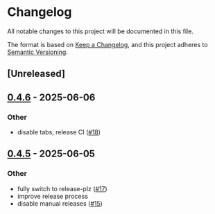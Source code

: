 # Changelog

All notable changes to this project will be documented in this file.

The format is based on [Keep a Changelog](https://keepachangelog.com/en/1.0.0/),
and this project adheres to [Semantic Versioning](https://semver.org/spec/v2.0.0.html).

## [Unreleased]

## [0.4.6](https://github.com/nyurik/delta-encoding/compare/v0.4.5...v0.4.6) - 2025-06-06

### Other

- disable tabs, release CI ([#18](https://github.com/nyurik/delta-encoding/pull/18))

## [0.4.5](https://github.com/nyurik/delta-encoding/compare/v0.4.4...v0.4.5) - 2025-06-05

### Other

- fully switch to release-plz ([#17](https://github.com/nyurik/delta-encoding/pull/17))
- improve release process
- disable manual releases ([#15](https://github.com/nyurik/delta-encoding/pull/15))
